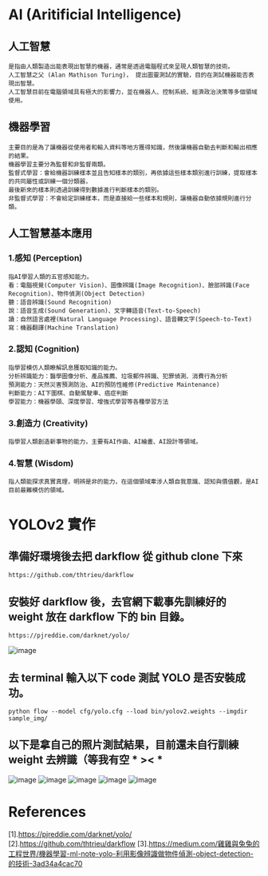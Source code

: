 # AI (Aritificial Intelligence)
## 人工智慧
```
是指由人類製造出能表現出智慧的機器，通常是透過電腦程式來呈現人類智慧的技術。
人工智慧之父 (Alan Mathison Turing)， 提出圖靈測試的實驗，目的在測試機器能否表現出智慧。
人工智慧目前在電腦領域具有極大的影響力，並在機器人、控制系統、經濟政治決策等多個領域使用。
```
## 機器學習
```
主要目的是為了讓機器從使用者和輸入資料等地方獲得知識，然後讓機器自動去判斷和輸出相應的結果。
機器學習主要分為監督和非監督兩類。
監督式學習：會給機器訓練樣本並且告知樣本的類別，再依據這些樣本類別進行訓練，提取樣本的共同屬性或訓練一個分類器，
最後新來的樣本則透過訓練得到數據進行判斷樣本的類別。
非監督式學習：不會給定訓練樣本，而是直接給一些樣本和規則，讓機器自動依據規則進行分類。
```
## 人工智慧基本應用
### 1.感知 (Perception)
```
指AI學習人類的五官感知能力。
看：電腦視覺(Computer Vision)、圖像辨識(Image Recognition)、臉部辨識(Face Recognition)、物件偵測(Object Detection)
聽：語音辨識(Sound Recognition)
說：語音生成(Sound Generation)、文字轉語音(Text-to-Speech)
讀：自然語言處裡(Natural Language Processing)、語音轉文字(Speech-to-Text)
寫：機器翻譯(Machine Translation)
```
### 2.認知 (Cognition)
```
指學習模仿人類瞭解訊息獲取知識的能力。
分析辨識能力：醫學圖像分析、產品推薦、垃圾郵件辨識、犯罪偵測、消費行為分析
預測能力：天然災害預測防治、AI的預防性維修(Predictive Maintenance)
判斷能力：AI下圍棋、自動駕駛車、癌症判斷
學習能力：機器學頤、深度學習、增強式學習等各種學習方法
```
### 3.創造力 (Creativity)
```
指學習人類創造新事物的能力，主要有AI作曲、AI繪畫、AI設計等領域。
```
### 4.智慧 (Wisdom)
```
指人類能探求真實真理，明辨是非的能力，在這個領域牽涉人類自我意識、認知與價值觀，是AI目前最難模仿的領域。
```

# YOLOv2 實作
## 準備好環境後去把 darkflow 從 github clone 下來 
```
https://github.com/thtrieu/darkflow
```
## 安裝好 darkflow 後，去官網下載事先訓練好的 weight 放在 darkflow 下的 bin 目錄。
```
https://pjreddie.com/darknet/yolo/
```
![image](./images/w.png)

## 去 terminal 輸入以下 code 測試 YOLO 是否安裝成功。
```
python flow --model cfg/yolo.cfg --load bin/yolov2.weights --imgdir sample_img/
```
## 以下是拿自己的照片測試結果，目前還未自行訓練 weight 去辨識（等我有空 * >< *
![image](./images/s.png)
![image](./images/t1.jpg)
![image](./images/t2.jpg)
![image](./images/t3.jpg)
![image](./images/t4.jpg)



# References
[1].https://pjreddie.com/darknet/yolo/
[2].https://github.com/thtrieu/darkflow
[3].https://medium.com/雞雞與兔兔的工程世界/機器學習-ml-note-yolo-利用影像辨識做物件偵測-object-detection-的技術-3ad34a4cac70
